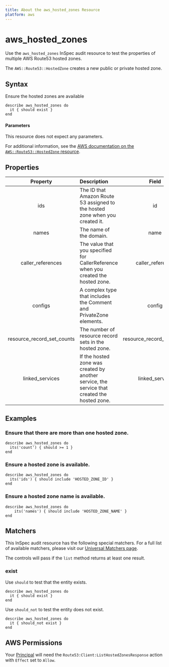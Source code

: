 ```yaml
---
title: About the aws_hosted_zones Resource
platform: aws
---
```


# aws_hosted_zones

Use the `aws_hosted_zones` InSpec audit resource to test the properties of multiple AWS Route53 hosted zones.

The `AWS::Route53::HostedZone` creates a new public or private hosted zone.

## Syntax

Ensure the hosted zones are available

    describe aws_hosted_zones do
      it { should exist }
    end

#### Parameters

This resource does not expect any parameters.

For additional information, see the [AWS documentation on the `AWS::Route53::HostedZone` resource](https://docs.aws.amazon.com/AWSCloudFormation/latest/UserGuide/aws-resource-route53-hostedzone.html).

## Properties

| Property | Description | Field |
| :---: | :--- | :---: |
| ids | The ID that Amazon Route 53 assigned to the hosted zone when you created it. | id |
| names | The name of the domain. | name |
| caller_references | The value that you specified for CallerReference when you created the hosted zone. | caller_reference |
| configs | A complex type that includes the Comment and PrivateZone elements. | config |
| resource_record_set_counts | The number of resource record sets in the hosted zone. | resource_record_set_count |
| linked_services | If the hosted zone was created by another service, the service that created the hosted zone. | linked_service |

## Examples

### Ensure that there are more than one hosted zone.

    describe aws_hosted_zones do
      its('count') { should >= 1 }
    end

### Ensure a hosted zone is available.

    describe aws_hosted_zones do
      its('ids') { should include 'HOSTED_ZONE_ID' }
    end

### Ensure a hosted zone name is available.

    describe aws_hosted_zones do
        its('names') { should include 'HOSTED_ZONE_NAME' }
    end

## Matchers

This InSpec audit resource has the following special matchers. For a full list of available matchers, please visit our [Universal Matchers page](https://www.inspec.io/docs/reference/matchers/).

The controls will pass if the `list` method returns at least one result.

### exist

Use `should` to test that the entity exists.

    describe aws_hosted_zones do
      it { should exist }
    end

Use `should_not` to test the entity does not exist.

    describe aws_hosted_zones do
      it { should_not exist }
    end

## AWS Permissions

Your [Principal](https://docs.aws.amazon.com/IAM/latest/UserGuide/intro-structure.html#intro-structure-principal) will need the `Route53:Client:ListHostedZonesResponse` action with `Effect` set to `Allow`.
